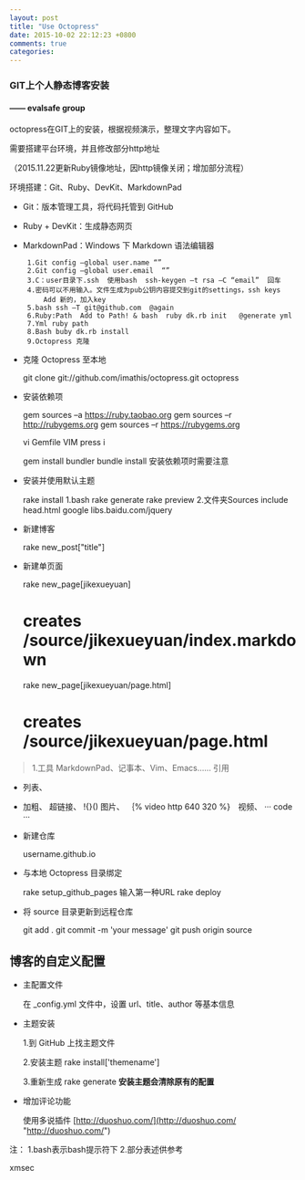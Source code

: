 ```yaml
---
layout: post
title: "Use Octopress"
date: 2015-10-02 22:12:23 +0800
comments: true
categories: 
---
```

### GIT上个人静态博客安装
####    —— evalsafe group

octopress在GIT上的安装，根据视频演示，整理文字内容如下。

需要搭建平台环境，并且修改部分http地址

（2015.11.22更新Ruby镜像地址，因http镜像关闭；增加部分流程）

环境搭建：Git、Ruby、DevKit、MarkdownPad 

 - Git：版本管理工具，将代码托管到 GitHub
 - Ruby + DevKit：生成静态网页
 - MarkdownPad：Windows 下 Markdown 语法编辑器
  
		1.Git config –global user.name “”
		2.Git config –global user.email  “”
		3.C：user目录下.ssh  使用bash  ssh-keygen –t rsa –C “email”  回车
		4.密码可以不用输入。文件生成为pub公钥内容提交到git的settings，ssh keys
		    Add 新的，加入key
		5.bash ssh –T git@github.com  @again
		6.Ruby:Path  Add to Path! & bash  ruby dk.rb init   @generate yml
		7.Yml ruby path
		8.Bash buby dk.rb install
		9.Octopress 克隆

- 克隆 Octopress 至本地

	git clone git://github.com/imathis/octopress.git octopress
- 安装依赖项

	gem sources –a https://ruby.taobao.org
	gem sources –r http://rubygems.org
	gem sources –r https://rubygems.org
	
	vi Gemfile VIM  press i

	gem install bundler
	bundle install
    安装依赖项时需要注意
- 安装并使用默认主题

	rake install
	1.bash rake generate   rake preview
	2.文件夹Sources  include  head.html  google libs.baidu.com/jquery

- 新建博客

	rake new_post["title"]
- 新建单页面

	rake new_page[jikexueyuan]
	# creates /source/jikexueyuan/index.markdown
 
	rake new_page[jikexueyuan/page.html]
	# creates /source/jikexueyuan/page.html
>
>1.工具
	MarkdownPad、记事本、Vim、Emacs……
  >引用
   - 列表、
   * 加粗、
  []()  超链接、
  !{}() 图片、
   ｛% video http 640 320 %}　视频、
···
code
···


- 新建仓库

	username.github.io


- 与本地 Octopress 目录绑定
 
	rake setup_github_pages   输入第一种URL
	rake deploy

- 将 source 目录更新到远程仓库
 
	git add .
	git commit -m 'your message'
	git push origin source

## 博客的自定义配置   

-	主配置文件
	
	在 _config.yml 文件中，设置 url、title、author 等基本信息
	
- 主题安装

	1.到 GitHub 上找主题文件

	2.安装主题
	rake install['themename']

	3.重新生成
	rake generate
 **安装主题会清除原有的配置**
- 增加评论功能

	使用多说插件 [http://duoshuo.com/](http://duoshuo.com/ "http://duoshuo.com/")


注：
1.bash表示bash提示符下
2.部分表述供参考

xmsec